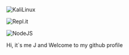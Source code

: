 <img alt="KaliLinux" src="https://img.shields.io/badge/Kali%20Linux-557C94.svg?style=for-the-badge&logo=Kali-Linux&logoColor=white"/>

![Repl.it](https://img.shields.io/badge/Repl.it-%230D101E.svg?style=for-the-badge&logo=replit&logoColor=white)

![NodeJS](https://img.shields.io/badge/node.js-6DA55F?style=for-the-badge&logo=node.js&logoColor=white)

Hi, it`s me J and Welcome to my github profile
